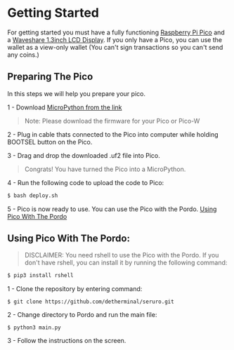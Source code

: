 # Getting Started

For getting started you must have a fully functioning [Raspberry Pi Pico](https://www.raspberrypi.com/products/raspberry-pi-pico/) and a [Waveshare 1.3inch LCD Display](https://www.waveshare.com/pico-lcd-1.3.htm). If you only have a Pico, you can use the wallet as a view-only wallet (You can't sign transactions so you can't send any coins.)

## Preparing The Pico

In this steps we will help you prepare your pico.

1 - Download [MicroPython from the link](https://micropython.org/download/)
> Note: Please download the firmware for your Pico or Pico-W

2 - Plug in cable thats connected to the Pico into computer while holding BOOTSEL button on the Pico. 

3 - Drag and drop the downloaded .uf2 file into Pico.

> Congrats! You have turned the Pico into a MicroPython.

4 - Run the following code to upload the code to Pico:
```bash
$ bash deploy.sh
```

5 - Pico is now ready to use. You can use the Pico with the Pordo. [Using Pico With The Pordo](#using-pico-with-the-pordo)

## Using Pico With The Pordo:

> DISCLAIMER: You need rshell to use the Pico with the Pordo. If you don't have rshell, you can install it by running the following command:
```bash
$ pip3 install rshell
```

1 - Clone the repository by entering command:
``` 
$ git clone https://github.com/detherminal/seruro.git
```

2 - Change directory to Pordo and run the main file:
```
$ python3 main.py
```

3 - Follow the instructions on the screen.